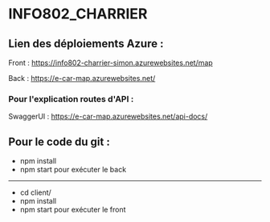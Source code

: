 # INFO802_CHARRIER

## Lien des déploiements Azure :
Front : https://info802-charrier-simon.azurewebsites.net/map

Back  : https://e-car-map.azurewebsites.net/

### Pour l'explication routes d'API :
SwaggerUI : https://e-car-map.azurewebsites.net/api-docs/


## Pour le code du git :
- npm install 
- npm start 
pour exécuter le back
---------------------------
- cd client/ 
- npm install 
- npm start 
pour exécuter le front
